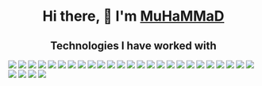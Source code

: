 <h1 align="center">Hi there, 👋  I'm <a href="https://t.me/AgReSSoR_vu" target="_blank">MuHaMMaD</a> </h1>



<h2 align="center">Technologies I have worked with</h2>

 <div>
  <img src="https://img.shields.io/badge/react-%2320232a.svg" />
  <img src="https://img.shields.io/badge/node.js-6DA55F" />
  <img src="https://img.shields.io/badge/node.js-6DA55F" />
  <img src="https://img.shields.io/badge/node.js-6DA55F" />
  <img src="https://img.shields.io/badge/node.js-6DA55F" />
  <img src="https://img.shields.io/badge/node.js-6DA55F" />
  <img src="https://img.shields.io/badge/node.js-6DA55F" />
  <img src="https://img.shields.io/badge/node.js-6DA55F" />
  <img src="https://img.shields.io/badge/node.js-6DA55F" />
  <img src="https://img.shields.io/badge/node.js-6DA55F" />
 <img src="https://img.shields.io/badge/node.js-6DA55F" />
 <img src="https://img.shields.io/badge/node.js-6DA55F" />
 <img src="https://img.shields.io/badge/node.js-6DA55F" />
 <img src="https://img.shields.io/badge/node.js-6DA55F" />
 <img src="https://img.shields.io/badge/node.js-6DA55F" />
 <img src="https://img.shields.io/badge/node.js-6DA55F" />
 <img src="https://img.shields.io/badge/node.js-6DA55F" />
 <img src="https://img.shields.io/badge/node.js-6DA55F" />
 <img src="https://img.shields.io/badge/node.js-6DA55F" />
 <img src="https://img.shields.io/badge/node.js-6DA55F" />
 <img src="https://img.shields.io/badge/node.js-6DA55F" />
 <img src="https://img.shields.io/badge/node.js-6DA55F" />
 <img src="https://img.shields.io/badge/node.js-6DA55F" />
 <img src="https://img.shields.io/badge/node.js-6DA55F" />
 <img src="https://img.shields.io/badge/node.js-6DA55F" />
 <img src="https://img.shields.io/badge/node.js-6DA55F" />
 <img src="https://img.shields.io/badge/node.js-6DA55F" />
 <img src="https://img.shields.io/badge/node.js-6DA55F" />
 <img src="https://img.shields.io/badge/node.js-6DA55F" />
</div>


<!--
**MuSliM-95/MuSliM-95** is a ✨ _special_ ✨ repository because its `README.md` (this file) appears on your GitHub profile.

Here are some ideas to get you started:

- 🔭 I’m currently working on ...
- 🌱 I’m currently learning ...
- 👯 I’m looking to collaborate on ...
- 🤔 I’m looking for help with ...
- 💬 Ask me about ...
- 📫 How to reach me: ...
- 😄 Pronouns: ...
- ⚡ Fun fact: ...
-->
